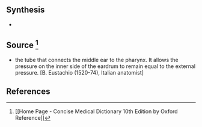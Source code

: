 ## Synthesis
- 
## Source [^1]
- the tube that connects the middle ear to the pharynx. It allows the pressure on the inner side of the eardrum to remain equal to the external pressure. \[B. Eustachio (1520-74), Italian anatomist]
## References

[^1]: [[Home Page - Concise Medical Dictionary 10th Edition by Oxford Reference]]